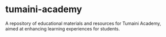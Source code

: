 # tumaini-academy
A repository of educational materials and resources for Tumaini Academy, aimed at enhancing learning experiences for students.

